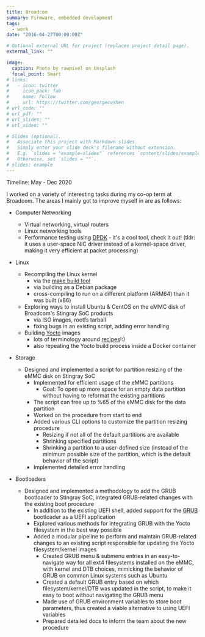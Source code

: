 ```yaml
---
title: Broadcom
summary: Firmware, embedded development
tags:
  - work
date: "2016-04-27T00:00:00Z"

# Optional external URL for project (replaces project detail page).
external_link: ""

image:
  caption: Photo by rawpixel on Unsplash
  focal_point: Smart
# links:
#   - icon: twitter
#     icon_pack: fab
#     name: Follow
#     url: https://twitter.com/georgecushen
# url_code: ""
# url_pdf: ""
# url_slides: ""
# url_video: ""

# Slides (optional).
#   Associate this project with Markdown slides.
#   Simply enter your slide deck's filename without extension.
#   E.g. `slides = "example-slides"` references `content/slides/example-slides.md`.
#   Otherwise, set `slides = ""`.
# slides: example
---
```


Timeline: May - Dec 2020

I worked on a variety of interesting tasks during my co-op term at Broadcom. The areas I mainly got to improve myself in are as follows:

- Computer Networking

  - Virtual networking, virtual routers
  - Linux networking tools
  - Performance testing using [DPDK](https://www.dpdk.org) - it's a cool tool, check it out! (tldr: it uses a user-space NIC driver instead of a kernel-space driver, making it very efficient at packet processing)

- Linux

  - Recompiling the Linux kernel
    - via the [make build tool](<https://en.wikipedia.org/wiki/Make_(software)#:~:text=In%20software%20development%2C%20Make%20is,to%20derive%20the%20target%20program.>)
    - via building as a Debian package
    - cross-compiling to run on a different platform (ARM64) than it was built (x86)
  - Exploring ways to install Ubuntu & CentOS on the eMMC disk of Broadcom's Stingray SoC products
    - via ISO images, rootfs tarball
    - fixing bugs in an existing script, adding error handling
  - Building [Yocto](https://en.wikipedia.org/wiki/Yocto_Project) images
    - lots of terminology around [recipes](https://wiki.yoctoproject.org/wiki/Building_your_own_recipes_from_first_principles)!:)
    - also repeating the Yocto build process inside a Docker container

- Storage

  - Designed and implemented a script for partition resizing of the eMMC disk on Stingray SoC
    - Implemented for efficient usage of the eMMC partitions
      - Goal: To open up more space for an empty data partition without having to reformat the existing partitions
    - The script can free up to %65 of the eMMC disk for the data partition
    - Worked on the procedure from start to end
    - Added various CLI options to customize the partition resizing procedure
      - Resizing if not all of the default partitions are available
      - Shrinking specified partitions
      - Shrinking a partition to a user-defined size (instead of the minimum possible size of the partition, which is the default behavior of the script)
    - Implemented detailed error handling

- Bootloaders

  - Designed and implemented a methodology to add the GRUB bootloader to Stingray SoC, integrated GRUB-related changes with the existing boot procedure
    - In addition to the existing UEFI shell, added support for the [GRUB](https://en.wikipedia.org/wiki/GNU_GRUB) bootloader as a UEFI application
    - Explored various methods for integrating GRUB with the Yocto filesystem in the best way possible
    - Added a modular pipeline to perform and maintain GRUB-related changes to an existing script responsible for updating the Yocto filesystem/kernel images
      - Created GRUB menu & submenu entries in an easy-to-navigate way for all ext4 filesystems installed on the eMMC, with kernel and DTB choices, mimicking the behavior of GRUB on common Linux systems such as Ubuntu
      - Created a default GRUB entry based on which filesystem/kernel/DTB was updated in the script, to make it easy to boot without navigating the GRUB menu
      - Made use of GRUB environment variables to store boot parameters, thus created a viable alternative to using UEFI variables
      - Prepared detailed docs to inform the team about the new procedure
